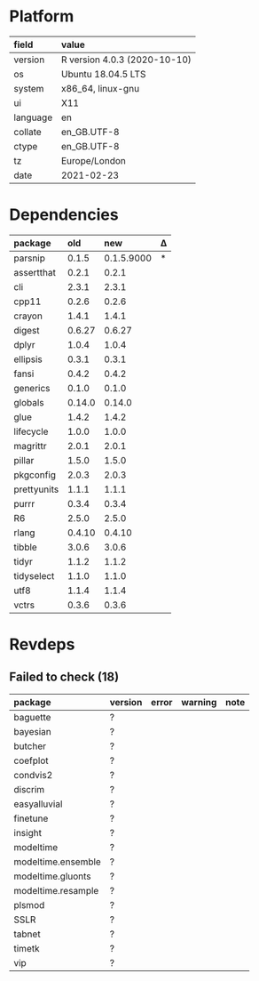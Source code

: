 # Platform

|field    |value                        |
|:--------|:----------------------------|
|version  |R version 4.0.3 (2020-10-10) |
|os       |Ubuntu 18.04.5 LTS           |
|system   |x86_64, linux-gnu            |
|ui       |X11                          |
|language |en                           |
|collate  |en_GB.UTF-8                  |
|ctype    |en_GB.UTF-8                  |
|tz       |Europe/London                |
|date     |2021-02-23                   |

# Dependencies

|package     |old    |new        |Δ  |
|:-----------|:------|:----------|:--|
|parsnip     |0.1.5  |0.1.5.9000 |*  |
|assertthat  |0.2.1  |0.2.1      |   |
|cli         |2.3.1  |2.3.1      |   |
|cpp11       |0.2.6  |0.2.6      |   |
|crayon      |1.4.1  |1.4.1      |   |
|digest      |0.6.27 |0.6.27     |   |
|dplyr       |1.0.4  |1.0.4      |   |
|ellipsis    |0.3.1  |0.3.1      |   |
|fansi       |0.4.2  |0.4.2      |   |
|generics    |0.1.0  |0.1.0      |   |
|globals     |0.14.0 |0.14.0     |   |
|glue        |1.4.2  |1.4.2      |   |
|lifecycle   |1.0.0  |1.0.0      |   |
|magrittr    |2.0.1  |2.0.1      |   |
|pillar      |1.5.0  |1.5.0      |   |
|pkgconfig   |2.0.3  |2.0.3      |   |
|prettyunits |1.1.1  |1.1.1      |   |
|purrr       |0.3.4  |0.3.4      |   |
|R6          |2.5.0  |2.5.0      |   |
|rlang       |0.4.10 |0.4.10     |   |
|tibble      |3.0.6  |3.0.6      |   |
|tidyr       |1.1.2  |1.1.2      |   |
|tidyselect  |1.1.0  |1.1.0      |   |
|utf8        |1.1.4  |1.1.4      |   |
|vctrs       |0.3.6  |0.3.6      |   |

# Revdeps

## Failed to check (18)

|package            |version |error |warning |note |
|:------------------|:-------|:-----|:-------|:----|
|baguette           |?       |      |        |     |
|bayesian           |?       |      |        |     |
|butcher            |?       |      |        |     |
|coefplot           |?       |      |        |     |
|condvis2           |?       |      |        |     |
|discrim            |?       |      |        |     |
|easyalluvial       |?       |      |        |     |
|finetune           |?       |      |        |     |
|insight            |?       |      |        |     |
|modeltime          |?       |      |        |     |
|modeltime.ensemble |?       |      |        |     |
|modeltime.gluonts  |?       |      |        |     |
|modeltime.resample |?       |      |        |     |
|plsmod             |?       |      |        |     |
|SSLR               |?       |      |        |     |
|tabnet             |?       |      |        |     |
|timetk             |?       |      |        |     |
|vip                |?       |      |        |     |


